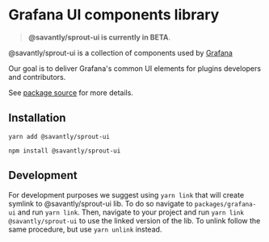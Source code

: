 # Grafana UI components library

> **@savantly/sprout-ui is currently in BETA**.

@savantly/sprout-ui is a collection of components used by [Grafana](https://github.com/grafana/grafana)

Our goal is to deliver Grafana's common UI elements for plugins developers and contributors.

See [package source](https://github.com/grafana/grafana/tree/master/packages/grafana-ui) for more details.

## Installation

`yarn add @savantly/sprout-ui`

`npm install @savantly/sprout-ui`

## Development

For development purposes we suggest using `yarn link` that will create symlink to @savantly/sprout-ui lib. To do so navigate to `packages/grafana-ui` and run `yarn link`. Then, navigate to your project and run `yarn link @savantly/sprout-ui` to use the linked version of the lib. To unlink follow the same procedure, but use `yarn unlink` instead.
